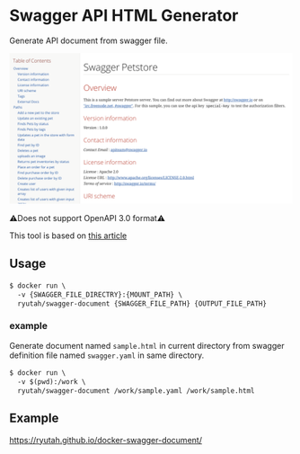 # Swagger API HTML Generator
Generate API document from swagger file.

![example](example.png)

⚠Does not support OpenAPI 3.0 format⚠

This tool is based on [this article](http://iktakahiro.hatenablog.com/entry/2016/11/23/100000)

## Usage
```console
$ docker run \
  -v {SWAGGER_FILE_DIRECTRY}:{MOUNT_PATH} \
  ryutah/swagger-document {SWAGGER_FILE_PATH} {OUTPUT_FILE_PATH}
```

### example
Generate document named `sample.html` in current directory from swagger definition file named `swagger.yaml` in same directory.

```
$ docker run \
  -v $(pwd):/work \
  ryutah/swagger-document /work/sample.yaml /work/sample.html
```

## Example
https://ryutah.github.io/docker-swagger-document/
